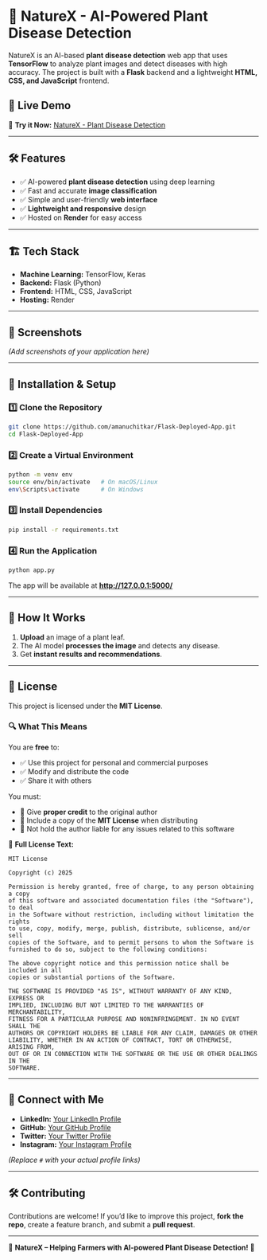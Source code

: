 # 🌿 NatureX - AI-Powered Plant Disease Detection

NatureX is an AI-based **plant disease detection** web app that uses **TensorFlow** to analyze plant images and detect diseases with high accuracy. The project is built with a **Flask** backend and a lightweight **HTML, CSS, and JavaScript** frontend.

## 🚀 Live Demo
🔗 **Try it Now:** [NatureX - Plant Disease Detection](https://naturex.onrender.com/)

---

## 🛠️ Features
- ✅ AI-powered **plant disease detection** using deep learning  
- ✅ Fast and accurate **image classification**  
- ✅ Simple and user-friendly **web interface**  
- ✅ **Lightweight and responsive** design  
- ✅ Hosted on **Render** for easy access  

---

## 🏗️ Tech Stack
- **Machine Learning:** TensorFlow, Keras  
- **Backend:** Flask (Python)  
- **Frontend:** HTML, CSS, JavaScript  
- **Hosting:** Render  

---

## 📸 Screenshots
_(Add screenshots of your application here)_

---

## 🔧 Installation & Setup

### 1️⃣ Clone the Repository
```sh
git clone https://github.com/amanuchitkar/Flask-Deployed-App.git
cd Flask-Deployed-App
```

### 2️⃣ Create a Virtual Environment
```sh
python -m venv env
source env/bin/activate   # On macOS/Linux
env\Scripts\activate      # On Windows
```

### 3️⃣ Install Dependencies
```sh
pip install -r requirements.txt
```

### 4️⃣ Run the Application
```sh
python app.py
```
The app will be available at **http://127.0.0.1:5000/**

---

## 🎯 How It Works
1. **Upload** an image of a plant leaf.  
2. The AI model **processes the image** and detects any disease.  
3. Get **instant results and recommendations**.  

---

## 📜 License

This project is licensed under the **MIT License**.  

### 🔍 What This Means  
You are **free** to:  
- ✅ Use this project for personal and commercial purposes  
- ✅ Modify and distribute the code  
- ✅ Share it with others  

You must:  
- 🔹 Give **proper credit** to the original author  
- 🔹 Include a copy of the **MIT License** when distributing  
- 🔹 Not hold the author liable for any issues related to this software  

📄 **Full License Text:**  
```plaintext
MIT License

Copyright (c) 2025 

Permission is hereby granted, free of charge, to any person obtaining a copy
of this software and associated documentation files (the "Software"), to deal
in the Software without restriction, including without limitation the rights
to use, copy, modify, merge, publish, distribute, sublicense, and/or sell
copies of the Software, and to permit persons to whom the Software is
furnished to do so, subject to the following conditions:

The above copyright notice and this permission notice shall be included in all
copies or substantial portions of the Software.

THE SOFTWARE IS PROVIDED "AS IS", WITHOUT WARRANTY OF ANY KIND, EXPRESS OR
IMPLIED, INCLUDING BUT NOT LIMITED TO THE WARRANTIES OF MERCHANTABILITY,
FITNESS FOR A PARTICULAR PURPOSE AND NONINFRINGEMENT. IN NO EVENT SHALL THE
AUTHORS OR COPYRIGHT HOLDERS BE LIABLE FOR ANY CLAIM, DAMAGES OR OTHER
LIABILITY, WHETHER IN AN ACTION OF CONTRACT, TORT OR OTHERWISE, ARISING FROM,
OUT OF OR IN CONNECTION WITH THE SOFTWARE OR THE USE OR OTHER DEALINGS IN THE
SOFTWARE.
```

---

## 📢 Connect with Me
- **LinkedIn:** [Your LinkedIn Profile](#)  
- **GitHub:** [Your GitHub Profile](#)  
- **Twitter:** [Your Twitter Profile](#)  
- **Instagram:** [Your Instagram Profile](#)  

_(Replace `#` with your actual profile links)_

---

## 🛠️ Contributing
Contributions are welcome! If you’d like to improve this project, **fork the repo**, create a feature branch, and submit a **pull request**.

---

🌱 **NatureX – Helping Farmers with AI-powered Plant Disease Detection!** 🚀